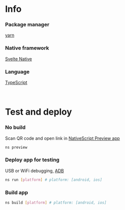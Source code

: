 # Info
### Package manager
[yarn](https://classic.yarnpkg.com/lang/en/)

### Native framework

[Svelte Native](https://svelte-native.technology/)

### Language

[TypeScript](https://www.typescriptlang.org/)

<br/>

# Test and deploy
### No build
Scan QR code and open link in [NativeScript Preview app](https://play.google.com/store/apps/details?id=org.nativescript.preview)
```bash
ns preview
```

### Deploy app for testing
USB or WiFi debugging, [ADB](https://developer.android.com/studio/command-line/adb)
```bash
ns run [platform] # platform: [android, ios]
```

### Build app
```bash
ns build [platform] # platform: [android, ios]
```
